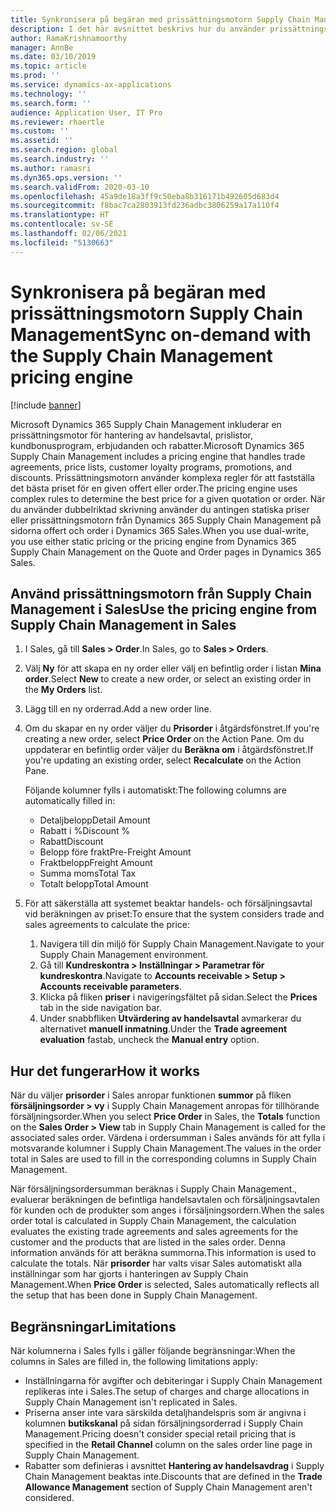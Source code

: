 ```yaml
---
title: Synkronisera på begäran med prissättningsmotorn Supply Chain Management
description: I det här avsnittet beskrivs hur du använder prissättningsmotorn Microsoft Dynamics 365 Supply Chain Management från Dynamics 365 Sales.
author: RamaKrishnamoorthy
manager: AnnBe
ms.date: 03/10/2019
ms.topic: article
ms.prod: ''
ms.service: dynamics-ax-applications
ms.technology: ''
ms.search.form: ''
audience: Application User, IT Pro
ms.reviewer: rhaertle
ms.custom: ''
ms.assetid: ''
ms.search.region: global
ms.search.industry: ''
ms.author: ramasri
ms.dyn365.ops.version: ''
ms.search.validFrom: 2020-03-10
ms.openlocfilehash: 45a9de18a3ff9c50eba8b316171b492605d683d4
ms.sourcegitcommit: f8bac7ca2803913fd236adbc3806259a17a110f4
ms.translationtype: HT
ms.contentlocale: sv-SE
ms.lasthandoff: 02/06/2021
ms.locfileid: "5130663"
---
```

# <a name="sync-on-demand-with-the-supply-chain-management-pricing-engine"></a><span data-ttu-id="5bb2c-103">Synkronisera på begäran med prissättningsmotorn Supply Chain Management</span><span class="sxs-lookup"><span data-stu-id="5bb2c-103">Sync on-demand with the Supply Chain Management pricing engine</span></span>

[!include [banner](../../includes/banner.md)]



<span data-ttu-id="5bb2c-104">Microsoft Dynamics 365 Supply Chain Management inkluderar en prissättningsmotor för hantering av handelsavtal, prislistor, kundbonusprogram, erbjudanden och rabatter.</span><span class="sxs-lookup"><span data-stu-id="5bb2c-104">Microsoft Dynamics 365 Supply Chain Management includes a pricing engine that handles trade agreements, price lists, customer loyalty programs, promotions, and discounts.</span></span> <span data-ttu-id="5bb2c-105">Prissättningsmotorn använder komplexa regler för att fastställa det bästa priset för en given offert eller order.</span><span class="sxs-lookup"><span data-stu-id="5bb2c-105">The pricing engine uses complex rules to determine the best price for a given quotation or order.</span></span> <span data-ttu-id="5bb2c-106">När du använder dubbelriktad skrivning använder du antingen statiska priser eller prissättningsmotorn från Dynamics 365 Supply Chain Management på sidorna offert och order i Dynamics 365 Sales.</span><span class="sxs-lookup"><span data-stu-id="5bb2c-106">When you use dual-write, you use either static pricing or the pricing engine from Dynamics 365 Supply Chain Management on the Quote and Order pages in Dynamics 365 Sales.</span></span>

## <a name="use-the-pricing-engine-from-supply-chain-management-in-sales"></a><span data-ttu-id="5bb2c-107">Använd prissättningsmotorn från Supply Chain Management i Sales</span><span class="sxs-lookup"><span data-stu-id="5bb2c-107">Use the pricing engine from Supply Chain Management in Sales</span></span>

1. <span data-ttu-id="5bb2c-108">I Sales, gå till **Sales \> Order**.</span><span class="sxs-lookup"><span data-stu-id="5bb2c-108">In Sales, go to **Sales \> Orders**.</span></span>
2. <span data-ttu-id="5bb2c-109">Välj **Ny** för att skapa en ny order eller välj en befintlig order i listan **Mina order**.</span><span class="sxs-lookup"><span data-stu-id="5bb2c-109">Select **New** to create a new order, or select an existing order in the **My Orders** list.</span></span>
3. <span data-ttu-id="5bb2c-110">Lägg till en ny orderrad.</span><span class="sxs-lookup"><span data-stu-id="5bb2c-110">Add a new order line.</span></span>
4. <span data-ttu-id="5bb2c-111">Om du skapar en ny order väljer du **Prisorder** i åtgärdsfönstret.</span><span class="sxs-lookup"><span data-stu-id="5bb2c-111">If you're creating a new order, select **Price Order** on the Action Pane.</span></span> <span data-ttu-id="5bb2c-112">Om du uppdaterar en befintlig order väljer du **Beräkna om** i åtgärdsfönstret.</span><span class="sxs-lookup"><span data-stu-id="5bb2c-112">If you're updating an existing order, select **Recalculate** on the Action Pane.</span></span>

    <span data-ttu-id="5bb2c-113">Följande kolumner fylls i automatiskt:</span><span class="sxs-lookup"><span data-stu-id="5bb2c-113">The following columns are automatically filled in:</span></span>

    + <span data-ttu-id="5bb2c-114">Detaljbelopp</span><span class="sxs-lookup"><span data-stu-id="5bb2c-114">Detail Amount</span></span>
    + <span data-ttu-id="5bb2c-115">Rabatt i %</span><span class="sxs-lookup"><span data-stu-id="5bb2c-115">Discount %</span></span>
    + <span data-ttu-id="5bb2c-116">Rabatt</span><span class="sxs-lookup"><span data-stu-id="5bb2c-116">Discount</span></span>
    + <span data-ttu-id="5bb2c-117">Belopp före frakt</span><span class="sxs-lookup"><span data-stu-id="5bb2c-117">Pre-Freight Amount</span></span>
    + <span data-ttu-id="5bb2c-118">Fraktbelopp</span><span class="sxs-lookup"><span data-stu-id="5bb2c-118">Freight Amount</span></span>
    + <span data-ttu-id="5bb2c-119">Summa moms</span><span class="sxs-lookup"><span data-stu-id="5bb2c-119">Total Tax</span></span>
    + <span data-ttu-id="5bb2c-120">Totalt belopp</span><span class="sxs-lookup"><span data-stu-id="5bb2c-120">Total Amount</span></span>
    
5. <span data-ttu-id="5bb2c-121">För att säkerställa att systemet beaktar handels- och försäljningsavtal vid beräkningen av priset:</span><span class="sxs-lookup"><span data-stu-id="5bb2c-121">To ensure that the system considers trade and sales agreements to calculate the price:</span></span>
    1. <span data-ttu-id="5bb2c-122">Navigera till din miljö för Supply Chain Management.</span><span class="sxs-lookup"><span data-stu-id="5bb2c-122">Navigate to your Supply Chain Management environment.</span></span>
    2. <span data-ttu-id="5bb2c-123">Gå till **Kundreskontra \> Inställningar \> Parametrar för kundreskontra**.</span><span class="sxs-lookup"><span data-stu-id="5bb2c-123">Navigate to **Accounts receivable \> Setup \> Accounts receivable parameters**.</span></span>
    3. <span data-ttu-id="5bb2c-124">Klicka på fliken **priser** i navigeringsfältet på sidan.</span><span class="sxs-lookup"><span data-stu-id="5bb2c-124">Select the **Prices** tab in the side navigation bar.</span></span>
    4. <span data-ttu-id="5bb2c-125">Under snabbfliken **Utvärdering av handelsavtal** avmarkerar du alternativet **manuell inmatning**.</span><span class="sxs-lookup"><span data-stu-id="5bb2c-125">Under the **Trade agreement evaluation** fastab, uncheck the **Manual entry** option.</span></span>

## <a name="how-it-works"></a><span data-ttu-id="5bb2c-126">Hur det fungerar</span><span class="sxs-lookup"><span data-stu-id="5bb2c-126">How it works</span></span>

<span data-ttu-id="5bb2c-127">När du väljer **prisorder** i Sales anropar funktionen **summor** på fliken **försäljningsorder \> vy** i Supply Chain Management anropas för tillhörande försäljningsorder.</span><span class="sxs-lookup"><span data-stu-id="5bb2c-127">When you select **Price Order** in Sales, the **Totals** function on the **Sales Order \> View** tab in Supply Chain Management is called for the associated sales order.</span></span> <span data-ttu-id="5bb2c-128">Värdena i ordersumman i Sales används för att fylla i motsvarande kolumner i Supply Chain Management.</span><span class="sxs-lookup"><span data-stu-id="5bb2c-128">The values in the order total in Sales are used to fill in the corresponding columns in Supply Chain Management.</span></span>

<span data-ttu-id="5bb2c-129">När försäljningsordersumman beräknas i Supply Chain Management., evaluerar beräkningen de befintliga handelsavtalen och försäljningsavtalen för kunden och de produkter som anges i försäljningsordern.</span><span class="sxs-lookup"><span data-stu-id="5bb2c-129">When the sales order total is calculated in Supply Chain Management, the calculation evaluates the existing trade agreements and sales agreements for the customer and the products that are listed in the sales order.</span></span> <span data-ttu-id="5bb2c-130">Denna information används för att beräkna summorna.</span><span class="sxs-lookup"><span data-stu-id="5bb2c-130">This information is used to calculate the totals.</span></span> <span data-ttu-id="5bb2c-131">När **prisorder** har valts visar Sales automatiskt alla inställningar som har gjorts i hanteringen av Supply Chain Management.</span><span class="sxs-lookup"><span data-stu-id="5bb2c-131">When **Price Order** is selected, Sales automatically reflects all the setup that has been done in Supply Chain Management.</span></span>

## <a name="limitations"></a><span data-ttu-id="5bb2c-132">Begränsningar</span><span class="sxs-lookup"><span data-stu-id="5bb2c-132">Limitations</span></span>

<span data-ttu-id="5bb2c-133">När kolumnerna i Sales fylls i gäller följande begränsningar:</span><span class="sxs-lookup"><span data-stu-id="5bb2c-133">When the columns in Sales are filled in, the following limitations apply:</span></span>

+ <span data-ttu-id="5bb2c-134">Inställningarna för avgifter och debiteringar i Supply Chain Management replikeras inte i Sales.</span><span class="sxs-lookup"><span data-stu-id="5bb2c-134">The setup of charges and charge allocations in Supply Chain Management isn't replicated in Sales.</span></span>
+ <span data-ttu-id="5bb2c-135">Priserna anser inte vara särskilda detaljhandelspris som är angivna i kolumnen **butikskanal** på sidan försäljningsorderrad i Supply Chain Management.</span><span class="sxs-lookup"><span data-stu-id="5bb2c-135">Pricing doesn't consider special retail pricing that is specified in the **Retail Channel** column on the sales order line page in Supply Chain Management.</span></span>
+ <span data-ttu-id="5bb2c-136">Rabatter som definieras i avsnittet **Hantering av handelsavdrag** i Supply Chain Management beaktas inte.</span><span class="sxs-lookup"><span data-stu-id="5bb2c-136">Discounts that are defined in the **Trade Allowance Management** section of Supply Chain Management aren't considered.</span></span>
